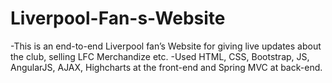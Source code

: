 # Liverpool-Fan-s-Website
-This is an end-to-end Liverpool fan’s Website for giving live updates about the club, selling LFC Merchandize etc.
-Used HTML, CSS, Bootstrap, JS, AngularJS, AJAX, Highcharts at the front-end and Spring MVC at back-end.

